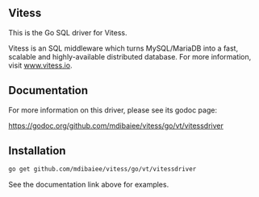 ## Vitess

This is the Go SQL driver for Vitess.

Vitess is an SQL middleware which turns MySQL/MariaDB into a fast, scalable and
highly-available distributed database.
For more information, visit www.vitess.io.

## Documentation

For more information on this driver, please see its godoc page:

https://godoc.org/github.com/mdibaiee/vitess/go/vt/vitessdriver

## Installation

```sh
go get github.com/mdibaiee/vitess/go/vt/vitessdriver
```

See the documentation link above for examples.
